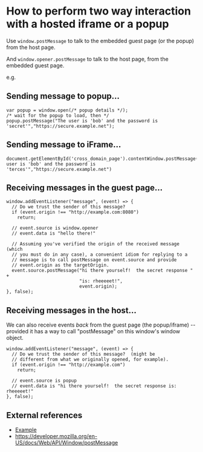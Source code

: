 # How to perform two way interaction with a hosted iframe or a popup


Use `window.postMessage` to talk to the embedded guest page (or the popup) from the host page.


And `window.opener.postMessage` to talk to the host page, from the embedded guest page.

e.g.

## Sending message to popup...

	var popup = window.open(/* popup details */);
	/* wait for the popup to load, then */
	popup.postMessage("The user is 'bob' and the password is 'secret'","https://secure.example.net");


## Sending message to iFrame...

	document.getElementById('cross_domain_page').contentWindow.postMessage("The user is 'bob' and the password is 'terces'","https://secure.example.net")


## Receiving messages in the guest page...

	window.addEventListener("message", (event) => {
	  // Do we trust the sender of this message?
	  if (event.origin !== "http://example.com:8080")
		return;

	  // event.source is window.opener
	  // event.data is "hello there!"

	  // Assuming you've verified the origin of the received message (which
	  // you must do in any case), a convenient idiom for replying to a
	  // message is to call postMessage on event.source and provide
	  // event.origin as the targetOrigin.
	  event.source.postMessage("hi there yourself!  the secret response " +
							   "is: rheeeeet!",
							   event.origin);
	}, false);

## Receiving messages in the host...


We can also receive events *back* from the guest page (the popup/iframe) -- provided it has a way to call "postMessage" on this window's window object.


	window.addEventListener("message", (event) => {
	  // Do we trust the sender of this message?  (might be
	  // different from what we originally opened, for example).
	  if (event.origin !== "http://example.com")
		return;

	  // event.source is popup
	  // event.data is "hi there yourself!  the secret response is: rheeeeet!"
	}, false);




## External references

- [Example](https://developer.mozilla.org/en-US/docs/Web/API/Window/postMessage#example)
- https://developer.mozilla.org/en-US/docs/Web/API/Window/postMessage
